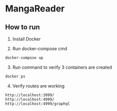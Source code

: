 # MangaReader

## How to run

1. Install Docker

2. Run docker-compose cmd
```sh
docker-compose up
```

3. Run command to verify 3 containers are created
```sh
docker ps
```

4. Verify routes are working
```
http://localhost:3999/
http://localhost:4999/
http://localhost:4999/graphql
```
